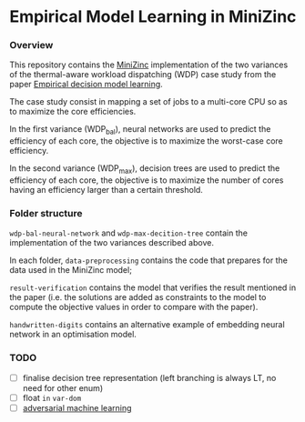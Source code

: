 # Empirical Model Learning in MiniZinc

### Overview

This repository contains the [MiniZinc](https://www.minizinc.org/) implementation of the two variances of the thermal-aware workload dispatching (WDP) case study from the paper [Empirical decision model learning](https://www.sciencedirect.com/science/article/abs/pii/S0004370216000126). 

The case study consist in mapping a set of jobs to a multi-core CPU so as to maximize the core efficiencies. 

In the first variance (WDP<sub>bal</sub>), neural networks are used to predict the efficiency of each core, the objective is to maximize the worst-case core efficiency.

In the second variance (WDP<sub>max</sub>), decision trees are used to predict the efficiency of each core, the objective is to maximize the number of cores having an efficiency larger than a certain threshold.


### Folder structure

`wdp-bal-neural-network` and `wdp-max-decition-tree` contain the implementation of the two variances described above.

In each folder, `data-preprocessing` contains the code that prepares for the data used in the MiniZinc model; 

`result-verification` contains the model that verifies the result mentioned in the paper (i.e. the solutions are added as constraints to the model to compute the objective values in order to compare with the paper).

`handwritten-digits` contains an alternative example of embedding neural network in an optimisation model. <br>

### TODO

 - [ ] finalise decision tree representation (left branching is always LT, no need for other enum)
 - [ ] float `in` `var-dom`
 - [ ] [adversarial machine learning](https://en.wikipedia.org/wiki/Adversarial_machine_learning)